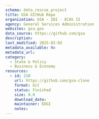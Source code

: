 ```yaml
---
schema: data_rescue_project 
title: GSA GItHub Repo
organization: GSA - IDI - ECAS II
agency: General Services Administration
websites: gsa.gov
data_source: https://github.com/gsa
description: 
last_modified: 2025-03-03
metadata_available: No
metadata_url: 
category:
  - State & Policy 
  - Business & Economy 
resources:
  - id: 210
    url: https://github.com/gsa-clone
    format: Git
    status: Finished
    size: 0.0
    download_date: 
    maintainer: EDGI
    notes: 
---
```


